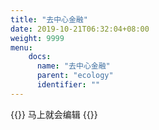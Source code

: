 ```yaml
---
title: "去中心金融"
date: 2019-10-21T06:32:04+08:00
weight: 9999
menu:
    docs:
      name: "去中心金融"
      parent: "ecology"
      identifier: ""
---
```



{{<adm type="tip" title="提醒" >}}
马上就会编辑
{{</adm >}}